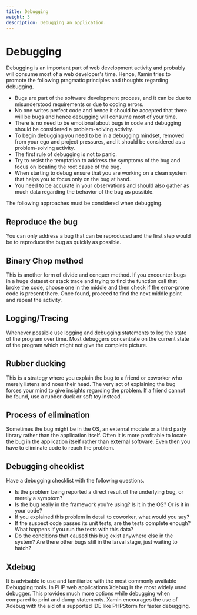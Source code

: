 ```yaml
---
title: Debugging
weight: 3
description: Debugging an application.
---
```


# Debugging

Debugging is an important part of web development activity and probably will consume most of a web developer's time. Hence, Xamin tries to promote the following pragmatic principles and thoughts regarding debugging.

- Bugs are part of the software development process, and it can be due to misunderstood requirements or due to coding errors.
- No one writes perfect code and hence it should be accepted that there will be bugs and hence debugging will consume
  most of your time.
- There is no need to be emotional about bugs in code and debugging should be considered a problem-solving activity.
- To begin debugging you need to be in a debugging mindset, removed from your ego and project pressures, and it should
  be considered as a problem-solving activity.
- The first rule of debugging is not to panic.
- Try to resist the temptation to address the symptoms of the bug and focus on locating the root cause of the bug.
- When starting to debug ensure that you are working on a clean system that helps you to focus only on the bug at hand.
- You need to be accurate in your observations and should also gather as much data regarding the behavior of the bug as possible.

The following approaches must be considered when debugging.

## Reproduce the bug

You can only address a bug that can be reproduced and the first step would be to reproduce the bug as quickly as possible.

## Binary Chop method

This is another form of divide and conquer method. If you encounter bugs in a huge dataset or stack trace and trying to find the function call that broke the code, choose one in the middle and then check if the error-prone code is present
there. Once found, proceed to find the next middle point and repeat the activity.

## Logging/Tracing

Whenever possible use logging and debugging statements to log the state of the program over time. Most debuggers concentrate
on the current state of the program which might not give the complete picture.

## Rubber ducking

This is a strategy where you explain the bug to a friend or coworker who merely listens and noes their head. The very act of explaining the bug forces your mind
to give insights regarding the problem. If a friend cannot be found, use a rubber duck or soft toy instead.

## Process of elimination

Sometimes the bug might be in the OS, an external module or a third party library rather than the application itself. Often
it is more profitable to locate the bug in the application itself rather than external software. Even then you have to eliminate code to reach the problem.

## Debugging checklist

Have a debugging checklist with the following questions.

- Is the problem being reported a direct result of the underlying bug, or merely a symptom?
- Is the bug really in the framework you're using? Is it in the OS? Or is it in your code?
- If you explained this problem in detail to coworker, what would you say?
- If the suspect code passes its unit tests, are the tests complete enough? What happens if you run the tests with this data?
- Do the conditions that caused this bug exist anywhere else in the system? Are there other bugs still in the larval stage, just waiting to hatch?

## Xdebug

It is advisable to use and familiarize with the most commonly available Debugging tools. In PHP web applications Xdebug is the most widely used debugger. This provides much more options while debugging when compared to print and dump statements. Xamin encourages the use of Xdebug with the aid of a supported IDE like PHPStorm for faster debugging.
